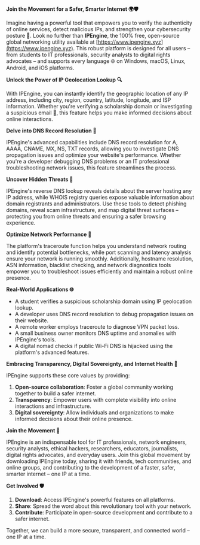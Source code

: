 **Join the Movement for a Safer, Smarter Internet 🌍🛡️**

Imagine having a powerful tool that empowers you to verify the authenticity of online services, detect malicious IPs, and strengthen your cybersecurity posture 🔐. Look no further than **IPEngine**, the 100% free, open-source global networking utility available at [https://www.ipengine.xyz](https://www.ipengine.xyz). This robust platform is designed for all users – from students to IT professionals, security analysts to digital rights advocates – and supports every language 🌐 on Windows, macOS, Linux, Android, and iOS platforms. 

**Unlock the Power of IP Geolocation Lookup 🔍**

With IPEngine, you can instantly identify the geographic location of any IP address, including city, region, country, latitude, longitude, and ISP information. Whether you're verifying a scholarship domain or investigating a suspicious email 📨, this feature helps you make informed decisions about online interactions.

**Delve into DNS Record Resolution 📡**

IPEngine's advanced capabilities include DNS record resolution for A, AAAA, CNAME, MX, NS, TXT records, allowing you to investigate DNS propagation issues and optimize your website's performance. Whether you're a developer debugging DNS problems or an IT professional troubleshooting network issues, this feature streamlines the process.

**Uncover Hidden Threats 🔎**

IPEngine's reverse DNS lookup reveals details about the server hosting any IP address, while WHOIS registry queries expose valuable information about domain registrants and administrators. Use these tools to detect phishing domains, reveal scam infrastructure, and map digital threat surfaces – protecting you from online threats and ensuring a safer browsing experience.

**Optimize Network Performance 🚀**

The platform's traceroute function helps you understand network routing and identify potential bottlenecks, while port scanning and latency analysis ensure your network is running smoothly. Additionally, hostname resolution, ASN information, blacklist checking, and network diagnostics tools empower you to troubleshoot issues efficiently and maintain a robust online presence.

**Real-World Applications 🌐**

*   A student verifies a suspicious scholarship domain using IP geolocation lookup.
*   A developer uses DNS record resolution to debug propagation issues on their website.
*   A remote worker employs traceroute to diagnose VPN packet loss.
*   A small business owner monitors DNS uptime and anomalies with IPEngine's tools.
*   A digital nomad checks if public Wi-Fi DNS is hijacked using the platform's advanced features.

**Embracing Transparency, Digital Sovereignty, and Internet Health 🌟**

IPEngine supports these core values by providing:

1.  **Open-source collaboration**: Foster a global community working together to build a safer internet.
2.  **Transparency**: Empower users with complete visibility into online interactions and infrastructure.
3.  **Digital sovereignty**: Allow individuals and organizations to make informed decisions about their online presence.

**Join the Movement 🌟**

IPEngine is an indispensable tool for IT professionals, network engineers, security analysts, ethical hackers, researchers, educators, journalists, digital rights advocates, and everyday users. Join this global movement by downloading IPEngine today, sharing it with friends, tech communities, and online groups, and contributing to the development of a faster, safer, smarter internet – one IP at a time.

**Get Involved 🛡️**

1.  **Download**: Access IPEngine's powerful features on all platforms.
2.  **Share**: Spread the word about this revolutionary tool with your network.
3.  **Contribute**: Participate in open-source development and contribute to a safer internet.

Together, we can build a more secure, transparent, and connected world – one IP at a time.